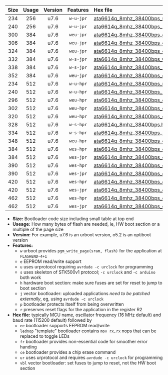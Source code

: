 |Size|Usage|Version|Features|Hex file|
|:-:|:-:|:-:|:-:|:--|
|234|256|u7.6|`w-u-jpr`|[ata6614q_8mhz_38400bps_ur_vbl.hex](https://raw.githubusercontent.com/stefanrueger/urboot/main//ata6614q_8mhz_38400bps_ur_vbl.hex)|
|240|256|u7.6|`w-u-jpr`|[ata6614q_8mhz_38400bps_lednop_ur_vbl.hex](https://raw.githubusercontent.com/stefanrueger/urboot/main//ata6614q_8mhz_38400bps_lednop_ur_vbl.hex)|
|300|384|u7.6|`weu-jpr`|[ata6614q_8mhz_38400bps_ee_ur_vbl.hex](https://raw.githubusercontent.com/stefanrueger/urboot/main//ata6614q_8mhz_38400bps_ee_ur_vbl.hex)|
|306|384|u7.6|`weu-jpr`|[ata6614q_8mhz_38400bps_ee_lednop_ur_vbl.hex](https://raw.githubusercontent.com/stefanrueger/urboot/main//ata6614q_8mhz_38400bps_ee_lednop_ur_vbl.hex)|
|324|384|u7.6|`weu-jpr`|[ata6614q_8mhz_38400bps_ee_lednop_fr_ur_vbl.hex](https://raw.githubusercontent.com/stefanrueger/urboot/main//ata6614q_8mhz_38400bps_ee_lednop_fr_ur_vbl.hex)|
|332|384|u7.6|`w-s-jpr`|[ata6614q_8mhz_38400bps_vbl.hex](https://raw.githubusercontent.com/stefanrueger/urboot/main//ata6614q_8mhz_38400bps_vbl.hex)|
|338|384|u7.6|`w-s-jpr`|[ata6614q_8mhz_38400bps_lednop_vbl.hex](https://raw.githubusercontent.com/stefanrueger/urboot/main//ata6614q_8mhz_38400bps_lednop_vbl.hex)|
|352|384|u7.6|`weu-jpr`|[ata6614q_8mhz_38400bps_ee_lednop_fr_ce_ur_vbl.hex](https://raw.githubusercontent.com/stefanrueger/urboot/main//ata6614q_8mhz_38400bps_ee_lednop_fr_ce_ur_vbl.hex)|
|234|512|u7.6|`w-u-hpr`|[ata6614q_8mhz_38400bps_ur.hex](https://raw.githubusercontent.com/stefanrueger/urboot/main//ata6614q_8mhz_38400bps_ur.hex)|
|240|512|u7.6|`w-u-hpr`|[ata6614q_8mhz_38400bps_lednop_ur.hex](https://raw.githubusercontent.com/stefanrueger/urboot/main//ata6614q_8mhz_38400bps_lednop_ur.hex)|
|296|512|u7.6|`weu-hpr`|[ata6614q_8mhz_38400bps_ee_ur.hex](https://raw.githubusercontent.com/stefanrueger/urboot/main//ata6614q_8mhz_38400bps_ee_ur.hex)|
|302|512|u7.6|`weu-hpr`|[ata6614q_8mhz_38400bps_ee_lednop_ur.hex](https://raw.githubusercontent.com/stefanrueger/urboot/main//ata6614q_8mhz_38400bps_ee_lednop_ur.hex)|
|320|512|u7.6|`weu-hpr`|[ata6614q_8mhz_38400bps_ee_lednop_fr_ur.hex](https://raw.githubusercontent.com/stefanrueger/urboot/main//ata6614q_8mhz_38400bps_ee_lednop_fr_ur.hex)|
|328|512|u7.6|`w-s-hpr`|[ata6614q_8mhz_38400bps.hex](https://raw.githubusercontent.com/stefanrueger/urboot/main//ata6614q_8mhz_38400bps.hex)|
|334|512|u7.6|`w-s-hpr`|[ata6614q_8mhz_38400bps_lednop.hex](https://raw.githubusercontent.com/stefanrueger/urboot/main//ata6614q_8mhz_38400bps_lednop.hex)|
|348|512|u7.6|`weu-hpr`|[ata6614q_8mhz_38400bps_ee_lednop_fr_ce_ur.hex](https://raw.githubusercontent.com/stefanrueger/urboot/main//ata6614q_8mhz_38400bps_ee_lednop_fr_ce_ur.hex)|
|384|512|u7.6|`wes-hpr`|[ata6614q_8mhz_38400bps_ee.hex](https://raw.githubusercontent.com/stefanrueger/urboot/main//ata6614q_8mhz_38400bps_ee.hex)|
|384|512|u7.6|`wes-jpr`|[ata6614q_8mhz_38400bps_ee_vbl.hex](https://raw.githubusercontent.com/stefanrueger/urboot/main//ata6614q_8mhz_38400bps_ee_vbl.hex)|
|390|512|u7.6|`wes-hpr`|[ata6614q_8mhz_38400bps_ee_lednop.hex](https://raw.githubusercontent.com/stefanrueger/urboot/main//ata6614q_8mhz_38400bps_ee_lednop.hex)|
|390|512|u7.6|`wes-jpr`|[ata6614q_8mhz_38400bps_ee_lednop_vbl.hex](https://raw.githubusercontent.com/stefanrueger/urboot/main//ata6614q_8mhz_38400bps_ee_lednop_vbl.hex)|
|420|512|u7.6|`wes-hpr`|[ata6614q_8mhz_38400bps_ee_lednop_fr.hex](https://raw.githubusercontent.com/stefanrueger/urboot/main//ata6614q_8mhz_38400bps_ee_lednop_fr.hex)|
|420|512|u7.6|`wes-jpr`|[ata6614q_8mhz_38400bps_ee_lednop_fr_vbl.hex](https://raw.githubusercontent.com/stefanrueger/urboot/main//ata6614q_8mhz_38400bps_ee_lednop_fr_vbl.hex)|
|462|512|u7.6|`wes-hpr`|[ata6614q_8mhz_38400bps_ee_lednop_fr_ce.hex](https://raw.githubusercontent.com/stefanrueger/urboot/main//ata6614q_8mhz_38400bps_ee_lednop_fr_ce.hex)|
|462|512|u7.6|`wes-jpr`|[ata6614q_8mhz_38400bps_ee_lednop_fr_ce_vbl.hex](https://raw.githubusercontent.com/stefanrueger/urboot/main//ata6614q_8mhz_38400bps_ee_lednop_fr_ce_vbl.hex)|

- **Size:** Bootloader code size including small table at top end
- **Useage:** How many bytes of flash are needed, ie, HW boot section or a multiple of the page size
- **Version:** For example, u7.6 is an urboot version, o5.2 is an optiboot version
- **Features:**
  + `w` urboot provides `pgm_write_page(sram, flash)` for the application at `FLASHEND-4+1`
  + `e` EEPROM read/write support
  + `u` uses urprotocol requiring `avrdude -c urclock` for programming
  + `s` uses skeleton of STK500v1 protocol; `-c urclock` and `-c arduino` both work
  + `h` hardware boot section: make sure fuses are set for reset to jump to boot section
  + `j` vector bootloader: uploaded applications *need to be patched externally*, eg, using `avrdude -c urclock`
  + `p` bootloader protects itself from being overwritten
  + `r` preserves reset flags for the application in the register R2
- **Hex file:** typically MCU name, oscillator frequency (16 MHz default) and baud rate (115200 default) followed by
  + `ee` bootloader supports EEPROM read/write
  + `lednop` "template" bootloader contains `mov rx,rx` nops that can be replaced to toggle LEDs
  + `fr` bootloader provides non-essential code for smoother error handing
  + `ce` bootloader provides a chip erase command
  + `ur` uses urprotocol and requires `avrdude -c urclock` for programming
  + `vbl` vector bootloader: set fuses to jump to reset, not the HW boot section

